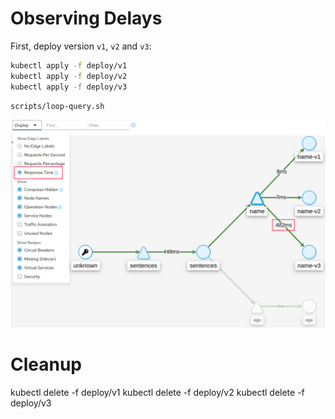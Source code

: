 # Observing Delays

First, deploy version `v1`, `v2` and `v3`:

```sh
kubectl apply -f deploy/v1
kubectl apply -f deploy/v2
kubectl apply -f deploy/v3
```

```sh
scripts/loop-query.sh
```

![Canary Traffic in Kiali](images/kiali-request-delays-anno.png)


# Cleanup

kubectl delete -f deploy/v1
kubectl delete -f deploy/v2
kubectl delete -f deploy/v3
